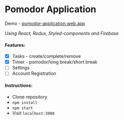 # Pomodor Application

Demo - [pomodor-application.web.app](https://pomodor-application.web.app/)

*Using React, Redux, Styled-components and Firebase*

#### Features:
- [x] Tasks - create/complete/remove
- [x] Timer - pomodor/long break/short break
- [ ] Settings
- [ ] Account Registration

#### Instructions:
* Clone repository
* ```npm install```
* ```npm start```
* Visit ```localhost:3000```
